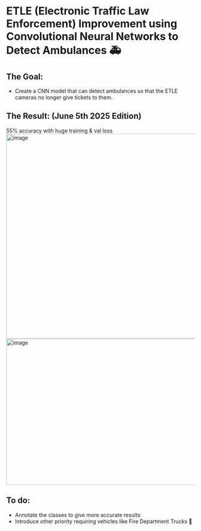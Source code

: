 # ETLE (Electronic Traffic Law Enforcement) Improvement using Convolutional Neural Networks to Detect Ambulances 🚑
## The Goal:
- Create a CNN model that can detect ambulances so that the ETLE cameras no longer give tickets to them.

## The Result: (June 5th 2025 Edition)
55% accuracy with huge training & val loss
<img width="640" height="547" alt="image" src="https://github.com/user-attachments/assets/8ac68918-5d46-4f2e-bd62-c2e34867ffe8" />
<img width="1189" height="390" alt="image" src="https://github.com/user-attachments/assets/65ee7fe8-f328-420b-ba93-4af47cb62305" />


## To do:
- Annotate the classes to give more accurate results
- Introduce other priority requiring vehicles like Fire Department Trucks 🚒
